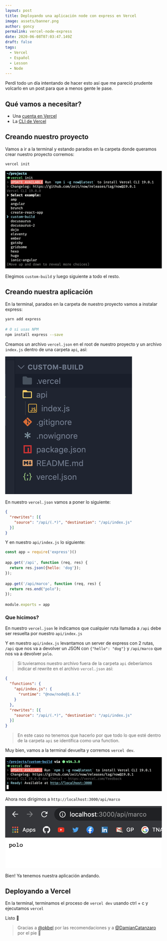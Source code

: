 ```yaml
---
layout: post
title: Deployando una aplicación node con express en Vercel
image: assets/banner.png
author: goncy
permalink: vercel-node-express
date: 2020-06-08T07:03:47.149Z
draft: false
tags:
  - Vercel
  - Español
  - Lesson
  - Node
---
```


Perdí todo un día intentando de hacer esto así que me pareció prudente volcarlo en un post para que a menos gente le pase.

## Qué vamos a necesitar?
* Una [cuenta en Vercel](https://vercel.com/signup)
* La [CLI de Vercel](https://vercel.com/download)

## Creando nuestro proyecto
Vamos a ir a la terminal y estando parados en la carpeta donde queramos crear nuestro proyecto corremos:
```bash
vercel init
```

![02](./assets/install.png)

Elegimos `custom-build` y luego siguiente a todo el resto.

## Creando nuestra aplicación
En la terminal, parados en la carpeta de nuestro proyecto vamos a instalar express:

```bash
yarn add express

# O si usas NPM
npm install express --save
```

Creamos un archivo `vercel.json` en el root de nuestro proyecto y un archivo `index.js` dentro de una carpeta `api`, así:

![03](./assets/folders.png)

En nuestro `vercel.json` vamos a poner lo siguiente:

```json
{
  "rewrites": [{
    "source": "/api/(.*)", "destination": "/api/index.js"
  }]
}
```

Y en nuestro `api/index.js` lo siguiente:

```js
const app = require('express')()

app.get('/api', function (req, res) {
  return res.json({hello: 'dog'});
});

app.get('/api/marco', function (req, res) {
  return res.end("polo");
});

module.exports = app
```

### Que hicimos?
En nuestro `vercel.json` le indicamos que cualquier ruta llamada a `/api` debe ser resuelta por nuestro `api/index.js`

Y en nuestro `api/index.js` levantamos un server de express con 2 rutas, `/api` que nos va a devolver un JSON con `{"hello": "dog"}` y `/api/marco` que nos va a devolver `polo`.

> Si tuvieramos nuestro archivo fuera de la carpeta `api` deberíamos indicar el rewrite en el archivo `vercel.json` así:
```json
{
  "functions": {
    "api/index.js": {
      "runtime": "@now/node@1.6.1"
    }
  },
  "rewrites": [{
    "source": "/api/(.*)", "destination": "/api/index.js"
  }]
}
```
> En este caso no tenemos que hacerlo por que todo lo que esté dentro de la carpeta `api` se identifica como una function.

Muy bien, vamos a la terminal devuelta y corremos `vercel dev`.

![04](./assets/dev.png)

Ahora nos dirigimos a `http://localhost:3000/api/marco`

![05](./assets/response.png)

Bien! Ya tenemos nuestra aplicación andando.

## Deployando a Vercel
En la terminal, terminamos el proceso de `vercel dev` usando ctrl + c y ejecutamos `vercel`

Listo 💪

> Gracias a [@okbel](https://twitter.com/okbel) por las recomendaciones y a [@DamianCatanzaro](https://twitter.com/DamianCatanzaro) por el pie 🙌
